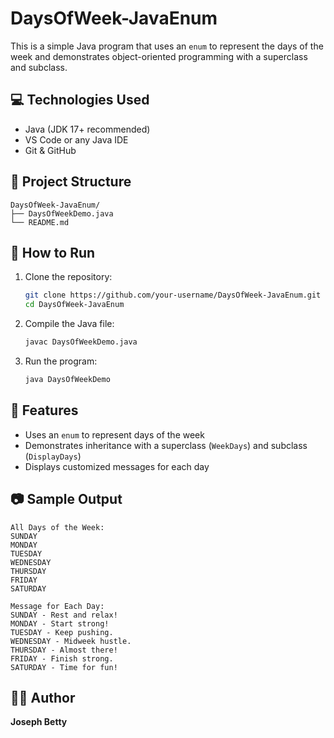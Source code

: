 # DaysOfWeek-JavaEnum

This is a simple Java program that uses an `enum` to represent the days of the week and demonstrates object-oriented programming with a superclass and subclass.

## 💻 Technologies Used

- Java (JDK 17+ recommended)
- VS Code or any Java IDE
- Git & GitHub

## 📁 Project Structure

```
DaysOfWeek-JavaEnum/
├── DaysOfWeekDemo.java
└── README.md
```

## 🚀 How to Run

1. Clone the repository:

   ```bash
   git clone https://github.com/your-username/DaysOfWeek-JavaEnum.git
   cd DaysOfWeek-JavaEnum
   ```

2. Compile the Java file:

   ```bash
   javac DaysOfWeekDemo.java
   ```

3. Run the program:

   ```bash
   java DaysOfWeekDemo
   ```

## 📌 Features

- Uses an `enum` to represent days of the week
- Demonstrates inheritance with a superclass (`WeekDays`) and subclass (`DisplayDays`)
- Displays customized messages for each day

## 📷 Sample Output

```
All Days of the Week:
SUNDAY
MONDAY
TUESDAY
WEDNESDAY
THURSDAY
FRIDAY
SATURDAY

Message for Each Day:
SUNDAY - Rest and relax!
MONDAY - Start strong!
TUESDAY - Keep pushing.
WEDNESDAY - Midweek hustle.
THURSDAY - Almost there!
FRIDAY - Finish strong.
SATURDAY - Time for fun!
```

## 👨‍💻 Author

**Joseph Betty**
